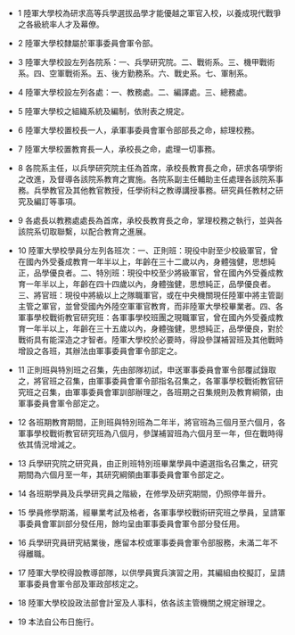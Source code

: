 * 1 陸軍大學校為研求高等兵學選拔品學才能優越之軍官入校，以養成現代戰爭之各級統率人才及幕僚。

* 2 陸軍大學校隸屬於軍事委員會軍令部。

* 3 陸軍大學校設左列各院系：一、兵學研究院。二、戰術系。三、機甲戰術系。四、空軍戰術系。五、後方勤務系。六、戰史系。七、軍制系。

* 4 陸軍大學校設左列各處：一、教務處。二、編譯處。三、總務處。

* 5 陸軍大學校之組織系統及編制，依附表之規定。

* 6 陸軍大學校置校長一人，承軍事委員會軍令部部長之命，綜理校務。

* 7 陸軍大學校置教育長一人，承校長之命，處理一切事務。

* 8 各院系主任，以兵學研究院主任為首席，承校長教育長之命，研求各項學術之改進，及督導各該院系教育之實施。各院系副主任輔助主任處理各該院系事務。兵學教官及其他教官教授，任學術科之教導講授事務。研究員任教材之研究及編訂等事項。

* 9 各處長以教務處處長為首席，承校長教育長之命，掌理校務之執行，並與各該院系切取聯繫，以配合教育之進展。

* 10 陸軍大學校學員分左列各班次：一、正則班：現役中尉至少校級軍官，曾在國內外受養成教育一年半以上，年齡在三十二歲以內，身體強健，思想純正，品學優良者。二、特別班：現役中校至少將級軍官，曾在國內外受養成教育一年半以上，年齡在四十四歲以內，身體強健，思想純正，品學優良者。三、將官班：現役中將級以上之隊職軍官，或在中央機關現任陸軍中將主管副主管之軍官，並曾受國內外陸空軍軍官教育，而非陸軍大學校畢業者。四、各軍事學校戰術教官研究班：各軍事學校班團之現職軍官，曾在國內外受養成教育一年半以上，年齡在三十五歲以內，身體強健，思想純正，品學優良，對於戰術具有能深造之才智者。陸軍大學校於必要時，得設參謀補習班及其他戰時增設之各班，其辦法由軍事委員會軍令部定之。

* 11 正則班與特別班之召集，先由部隊初試，申送軍事委員會軍令部覆試錄取之，將官班之召集，由軍事委員會軍令部指名召集之，各軍事學校戰術教官研究班之召集，由軍事委員會軍訓部辦理之，各班期之召集規則及教育綱領，由軍事委員會軍令部定之。

* 12 各班期教育期間，正則班與特別班為二年半，將官班為三個月至六個月，各軍事學校戰術教官研究班為八個月，參謀補習班為六個月至一年，但在戰時得依其情況增減之。

* 13 兵學研究院之研究員，由正則班特別班畢業學員中遴選指名召集之，研究期間為六個月至一年，其研究綱領由軍事委員會軍令部定之。

* 14 各班期學員及兵學研究員之階級，在修學及研究期間，仍照停年晉升。

* 15 學員修學期滿，經畢業考試及格者，各軍事學校戰術研究班之學員，呈請軍事委員會軍訓部分發任用，餘均呈由軍事委員會軍令部分發任用。

* 16 兵學研究員研究結業後，應留本校或軍事委員會軍令部服務，未滿二年不得離職。

* 17 陸軍大學校得設教導部隊，以供學員實兵演習之用，其編組由校擬訂，呈請軍事委員會軍令部及軍政部核定之。

* 18 陸軍大學校設政法部會計室及人事科，依各該主管機關之規定辦理之。

* 19 本法自公布日施行。

